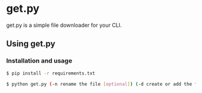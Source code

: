 # get.py
get.py is a simple file downloader for your CLI.
## Using get.py

### Installation and usage
```bash
$ pip install -r requirements.txt
```
```bash
$ python get.py (-n rename the file [optional]) (-d create or add the file to a directory ([optional]) path_to_file
```


